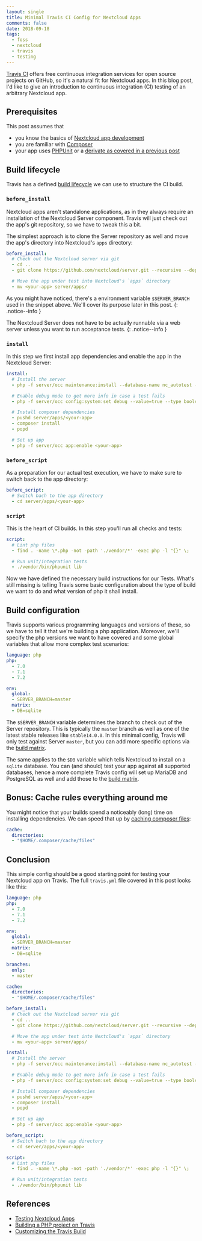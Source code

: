 ```yaml
---
layout: single
title: Minimal Travis CI Config for Nextcloud Apps
comments: false
date: 2018-09-18
tags:
  - foss
  - nextcloud
  - travis
  - testing
---
```


[Travis CI](https://travis-ci.org/) offers free continuous integration services
for open source projects on GitHub, so it's a natural fit for Nextcloud
apps. In this blog post, I'd like to give an introduction to continuous integration
(CI) testing of an arbitrary Nextcloud app.

## Prerequisites

This post assumes that

* you know the basics of [Nextcloud app development](https://docs.nextcloud.com/server/14/developer_manual/index.html)
* you are familiar with [Composer](https://getcomposer.org/)
* your app uses [PHPUnit](https://phpunit.de/) or a [derivate as covered in a previous post](/2018/02/27/testing-nextcloud-app.html)

## Build lifecycle

Travis has a defined [build lifecycle](https://docs.travis-ci.com/user/customizing-the-build/#the-build-lifecycle) we
can use to structure the CI build.

### `before_install`

Nextcloud apps aren't standalone applications, as in they always require an installation of the Nextcloud
Server component. Travis will just check out the app's git repository, so we have to tweak this a bit.

The simplest approach is to clone the Server repository as well and move the app's directory into Nextcloud's `apps`
directory:


```yml
before_install:
  # Check out the Nextcloud server via git
  - cd ..
  - git clone https://github.com/nextcloud/server.git --recursive --depth 1 -b $SERVER_BRANCH

  # Move the app under test into Nextcloud's `apps` directory
  - mv <your-app> server/apps/
```

As you might have noticed, there's a environment variable `$SERVER_BRANCH` used in the snippet above. We'll cover 
its purpose later in this post.
{: .notice--info }

The Nextcloud Server does not have to be actually runnable via a web server unless you want to run acceptance tests.
{: .notice--info }


### `install`

In this step we first install app dependencies and enable the app in the Nextcloud Server:

```yml
install:
  # Install the server
  - php -f server/occ maintenance:install --database-name nc_autotest --database-user nc_autotest --admin-user admin --admin-pass admin --database $DB --database-pass=''

  # Enable debug mode to get more info in case a test fails
  - php -f server/occ config:system:set debug --value=true --type boolean

  # Install composer dependencies
  - pushd server/apps/<your-app>
  - composer install
  - popd

  # Set up app
  - php -f server/occ app:enable <your-app>
```

### `before_script`

As a preparation for our actual test execution, we have to make sure to switch back
to the app directory:

```yml
before_script:
  # Switch bach to the app directory
  - cd server/apps/<your-app>
```

### `script`

This is the heart of CI builds. In this step you'll run all checks and tests:

```yml
script:
  # Lint php files
  - find . -name \*.php -not -path './vendor/*' -exec php -l "{}" \;

  # Run unit/integration tests
  - ./vendor/bin/phpunit lib
```

Now we have defined the necessary build instructions for our Tests. What's still
missing is telling Travis some basic configuration about the type of build we
want to do and what version of php it shall install.

## Build configuration

Travis supports various programming languages and versions of these, so we have to
tell it that we're building a php application. Moreover, we'll specify the php versions
we want to have covered and some global variables that allow more complex test scenarios:

```yml
language: php
php:
  - 7.0
  - 7.1
  - 7.2

env:
  global:
  - SERVER_BRANCH=master
  matrix:
  - DB=sqlite
```

The `$SERVER_BRANCH` variable determines the branch to check out of the Server repository.
This is typically the `master` branch as well as one of the latest stable releases like
`stable14.0.0`. In this minimal config, Travis will only test against Server `master`, but
you can add more specific options via the [build matrix](https://docs.travis-ci.com/user/customizing-the-build/#build-matrix).

The same applies to the `$DB` variable which tells Nextcloud to install on a `sqlite` database.
You can (and should) test your app against all supported databases, hence a more complete Travis
config will set up MariaDB and PostgreSQL as well and add those to the [build matrix](https://docs.travis-ci.com/user/customizing-the-build/#build-matrix).

## Bonus: Cache rules everything around me

You might notice that your builds spend a noticeably (long) time on installing dependencies. We
can speed that up by [caching composer files](https://blog.travis-ci.com/2013-12-05-speed-up-your-builds-cache-your-dependencies):

```yml
cache:
  directories:
  - "$HOME/.composer/cache/files"
```

## Conclusion

This simple config should be a good starting point for testing your Nextcloud app on
Travis. The full `travis.yml` file covered in this post looks like this:

```yml
language: php
php:
  - 7.0
  - 7.1
  - 7.2

env:
  global:
  - SERVER_BRANCH=master
  matrix:
  - DB=sqlite

branches:
  only:
  - master

cache:
  directories:
  - "$HOME/.composer/cache/files"

before_install:
  # Check out the Nextcloud server via git
  - cd ..
  - git clone https://github.com/nextcloud/server.git --recursive --depth 1 -b $SERVER_BRANCH

  # Move the app under test into Nextcloud's `apps` directory
  - mv <your-app> server/apps/

install:
  # Install the server
  - php -f server/occ maintenance:install --database-name nc_autotest --database-user nc_autotest --admin-user admin --admin-pass admin --database $DB --database-pass=''

  # Enable debug mode to get more info in case a test fails
  - php -f server/occ config:system:set debug --value=true --type boolean

  # Install composer dependencies
  - pushd server/apps/<your-app>
  - composer install
  - popd

  # Set up app
  - php -f server/occ app:enable <your-app>

before_script:
  # Switch bach to the app directory
  - cd server/apps/<your-app>

script:
  # Lint php files
  - find . -name \*.php -not -path './vendor/*' -exec php -l "{}" \;

  # Run unit/integration tests
  - ./vendor/bin/phpunit lib
```

## References
* [Testing Nextcloud Apps](/2018/02/27/testing-nextcloud-app.html)
* [Building a PHP project on Travis](https://docs.travis-ci.com/user/languages/php)
* [Customizing the Travis Build](https://docs.travis-ci.com/user/customizing-the-build/)
